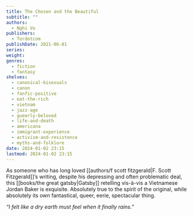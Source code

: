 ```yaml
---
title: The Chosen and the Beautiful
subtitle: ""
authors:
  - Nghi Vo
publishers:
  - Tordotcom
publishDate: 2021-06-01
series: 
weight: 
genres:
  - fiction
  - fantasy
shelves:
  - canonical-bisexuals
  - canon
  - fanfic-positive
  - eat-the-rich
  - vietnam
  - jazz-age
  - queerly-beloved
  - life-and-death
  - americana
  - immigrant-experience
  - activism-and-resistence
  - myths-and-folklore
date: 2024-01-02 23:15
lastmod: 2024-01-02 23:15
---
```

As someone who has long loved [[authors/f scott fitzgerald|F. Scott Fitzgerald]]’s writing, despite his depressing and often problematic deal, this [[books/the great gatsby|Gatsby]] retelling vis-à-vis a Vietnamese Jordan Baker is exquisite. Absolutely true to the spirit of the original, while absolutely its own fantastical, queer, eerie, spectacular thing.
  
_“I felt like a dry earth must feel when it finally rains.”_